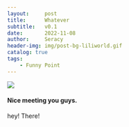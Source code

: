 ```yaml
---
layout:     post
title:      Whatever
subtitle:   v0.1
date:       2022-11-08
author:     Seracy
header-img: img/post-bg-liliworld.gif
catalog: true
tags:
    - Funny Point
---
```


![]({{site.baseurl}}/img/post-bg-rainy.gif)

#### Nice meeting you guys.



hey! There!
